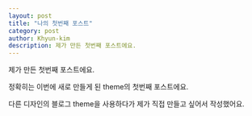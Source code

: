 ```yaml
---
layout: post
title: "나의 첫번째 포스트"
category: post
author: Khyun-kim
description: 제가 만든 첫번째 포스트에요.
---
```


제가 만든 첫번째 포스트에요.

정확히는 이번에 새로 만들게 된 theme의 첫번째 포스트에요.

다른 디자인의 블로그 theme을 사용하다가 제가 직접 만들고 싶어서 작성했어요.